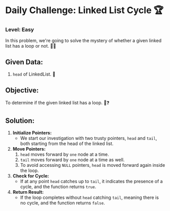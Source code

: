 # Daily Challenge: Linked List Cycle 🏆

### Level: Easy

In this problem, we're going to solve the mystery of whether a given linked list has a loop or not. 🕵️‍♂️

## Given Data:
1. `head` of LinkedList. 📝

## Objective:
To determine if the given linked list has a loop. 🔄❓

## Solution:
1. **Initialize Pointers:** 
    - We start our investigation with two trusty pointers, `head` and `tail`, both starting from the head of the linked list. 
2. **Move Pointers:**
    1. `head` moves forward by `one` node at a time.
    2. `tail` moves forward by `one` node at a time as well.
    3. To avoid accessing `NULL` pointers, `head` is moved forward again inside the loop. 
3. **Check for Cycle:**
    - If at any point `head` catches up to `tail`, it indicates the presence of a cycle, and the function returns `true`. 
4. **Return Result:**
    - If the loop completes without `head` catching `tail`, meaning there is no cycle, and the function returns `false`. 

